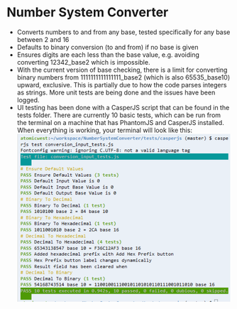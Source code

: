 # Number System Converter

* Converts numbers to and from any base, tested specifically for any base between 2 and 16
* Defaults to binary conversion (to and from) if no base is given
* Ensures digits are each less than the base value, e.g. avoiding converting 12342_base2 which is impossible.
* With the current version of base checking, there is a limit for converting binary numbers from 1111111111111111_base2 (which is also 65535_base10) upward, exclusive. This is partially due to how the code parses integers as strings. More unit tests are being done and the issues have been logged.
* UI testing has been done with a CasperJS script that can be found in the tests folder. There are currently 10 basic tests, which can be run from the terminal on a machine that has PhantomJS and CasperJS installed. When everything is working, your terminal will look like this:
![WorkingTests](/images/casperjs_workingtests.PNG "Passing browser tests")
